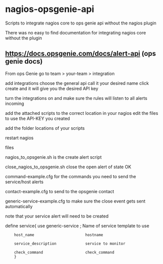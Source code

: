 # nagios-opsgenie-api
Scripts to integrate nagios core to ops genie api without the nagios plugin 

There was no easy to find documentation for integrating nagios core without the plugin

https://docs.opsgenie.com/docs/alert-api (ops genie docs)
----------------------------------------------------

From ops Genie go to team > your-team > integration 

add integrations choose the general api call it your desired name click create and it will give you the desired API key 

turn the integrations on and make sure the rules will listen to all alerts incoming 

add the attached scripts to the correct location in your nagios edit the files to use the API-KEY you created 

add the folder locations of your scripts 

restart nagios 

files 

nagios_to_opsgenie.sh is the create alert script 

close_nagios_to_opsgenie.sh close the open alert of state OK

command-example.cfg for the commands you need to send the service/host alerts

contact-example.cfg to send to the opsgenie contact

generic-service-example.cfg to make sure the close event gets sent automatically 

note that your service alert will need to be created 




define service{
        use                             generic-service         ; Name of service template to use
        
        host_name                       hostname
        
        service_description             service to monitor
        
        check_command                   check_command
        }
